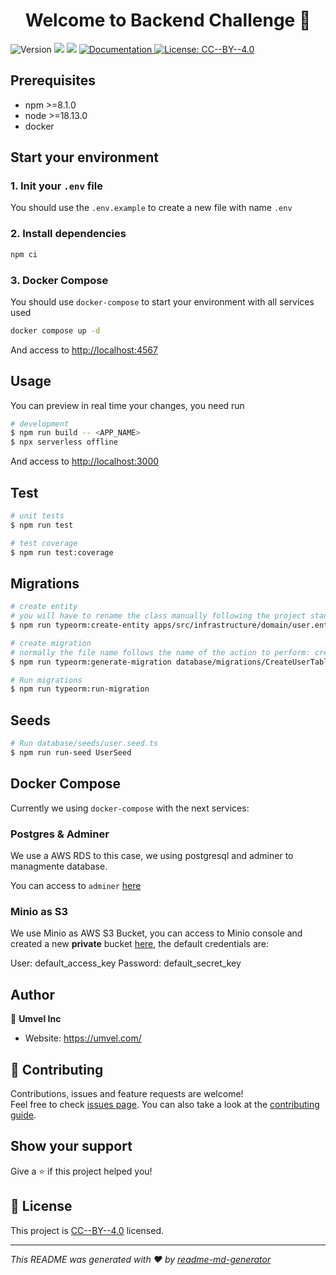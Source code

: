 <h1 align="center">Welcome to Backend Challenge 👋</h1>
<p>
  <img alt="Version" src="https://img.shields.io/badge/version-0.0.0-blue.svg?cacheSeconds=2592000" />
  <img src="https://img.shields.io/badge/npm-%3E%3D8.1.0-blue.svg" />
  <img src="https://img.shields.io/badge/node-%3E%3D16.13.0-blue.svg" />
  <a href="https://gitlab.com/mikeag96/swagger-base-structure" target="_blank">
    <img alt="Documentation" src="https://img.shields.io/badge/documentation-yes-brightgreen.svg" />
  </a>
  <a href="https://spdx.org/licenses/CC-BY-4.0.html" target="_blank">
    <img alt="License: CC--BY--4.0" src="https://img.shields.io/badge/License-CC--BY--4.0-yellow.svg" />
  </a>
</p>


## Prerequisites

- npm >=8.1.0
- node >=18.13.0
- docker

## Start your environment

### 1. Init your `.env` file

You should use the `.env.example` to create a new file with name `.env`

### 2. Install dependencies

```sh
npm ci
```

### 3. Docker Compose

You should use `docker-compose` to start your environment with all services used 

```sh
docker compose up -d
```

And access to  [http://localhost:4567](http://localhost:4567)

## Usage

You can preview in real time your changes, you need run

```bash
# development
$ npm run build -- <APP_NAME>
$ npx serverless offline
```

And access to [http://localhost:3000](http://localhost:3000)

## Test

```bash
# unit tests
$ npm run test

# test coverage
$ npm run test:coverage
```

## Migrations

```bash
# create entity
# you will have to rename the class manually following the project standards
$ npm run typeorm:create-entity apps/src/infrastructure/domain/user.entity

# create migration
# normally the file name follows the name of the action to perform: createTable, updateTable, addColumn, dropColumn
$ npm run typeorm:generate-migration database/migrations/CreateUserTable

# Run migrations
$ npm run typeorm:run-migration
```

## Seeds

```bash
# Run database/seeds/user.seed.ts
$ npm run run-seed UserSeed
```

## Docker Compose

Currently we using `docker-compose` with the next services:

### Postgres & Adminer

We use a AWS RDS to this case, we using postgresql and adminer to managmente database.

You can access to `adminer` [here](http://localhost:8080/)

### Minio as S3

We use Minio as AWS S3 Bucket, you can access to Minio console and created a new **private** bucket [here](http://localhost:9001/login), the default credentials are:

User: default_access_key
Password: default_secret_key

## Author

👤 **Umvel Inc**

* Website: https://umvel.com/

## 🤝 Contributing

Contributions, issues and feature requests are welcome!<br />Feel free to check [issues page](https://gitlab.com/mikeag96/swagger-base-structure/-/issues). You can also take a look at the [contributing guide](git@gitlab.com:mikeag96/swagger-base-structure/blob/master/CONTRIBUTING.md).

## Show your support

Give a ⭐️ if this project helped you!

## 📝 License

This project is [CC--BY--4.0](https://spdx.org/licenses/CC-BY-4.0.html) licensed.

***
_This README was generated with ❤️ by [readme-md-generator](https://github.com/kefranabg/readme-md-generator)_

